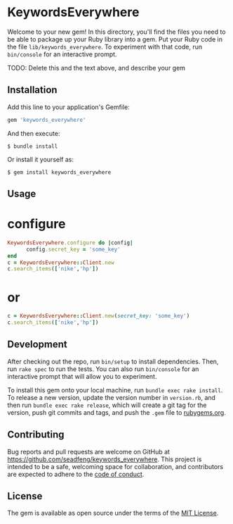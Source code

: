 # KeywordsEverywhere

Welcome to your new gem! In this directory, you'll find the files you need to be able to package up your Ruby library into a gem. Put your Ruby code in the file `lib/keywords_everywhere`. To experiment with that code, run `bin/console` for an interactive prompt.

TODO: Delete this and the text above, and describe your gem

## Installation

Add this line to your application's Gemfile:

```ruby
gem 'keywords_everywhere'
```

And then execute:

    $ bundle install

Or install it yourself as:

    $ gem install keywords_everywhere

## Usage

# configure
```ruby
KeywordsEverywhere.configure do |config|
      config.secret_key = 'some_key'
end
c = KeywordsEverywhere::Client.new
c.search_items(['nike','hp'])
```
# or 
```ruby
c = KeywordsEverywhere::Client.new(secret_key: 'some_key')
c.search_items(['nike','hp'])
```

## Development

After checking out the repo, run `bin/setup` to install dependencies. Then, run `rake spec` to run the tests. You can also run `bin/console` for an interactive prompt that will allow you to experiment.

To install this gem onto your local machine, run `bundle exec rake install`. To release a new version, update the version number in `version.rb`, and then run `bundle exec rake release`, which will create a git tag for the version, push git commits and tags, and push the `.gem` file to [rubygems.org](https://rubygems.org).

## Contributing

Bug reports and pull requests are welcome on GitHub at https://github.com/seadfeng/keywords_everywhere. This project is intended to be a safe, welcoming space for collaboration, and contributors are expected to adhere to the [code of conduct](https://github.com/seadfeng/keywords_everywhere/blob/master/CODE_OF_CONDUCT.md).


## License

The gem is available as open source under the terms of the [MIT License](https://opensource.org/licenses/MIT).
